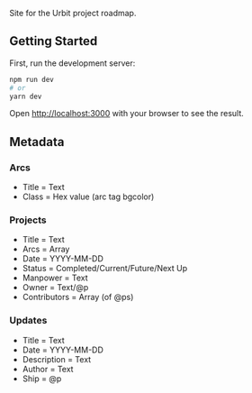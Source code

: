Site for the Urbit project roadmap.

## Getting Started

First, run the development server:

```bash
npm run dev
# or
yarn dev
```

Open [http://localhost:3000](http://localhost:3000) with your browser to see the result.

## Metadata

### Arcs
- Title = Text
- Class = Hex value (arc tag bgcolor)

### Projects
- Title = Text
- Arcs = Array
- Date = YYYY-MM-DD
- Status = Completed/Current/Future/Next Up
- Manpower = Text
- Owner = Text/@p
- Contributors = Array (of @ps)

### Updates
- Title = Text
- Date = YYYY-MM-DD
- Description = Text
- Author = Text
- Ship = @p
